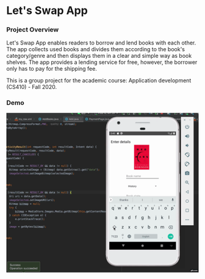 # Let's Swap App


### Project Overview
Let's Swap App enables readers to borrow and lend books with each other. The app collects used books and divides them according to the book's category/genre and then displays them in a clear and simple way as book shelves. The app provides a lending service for free, however, the borrower only has to pay for the shipping fee. 

This is a group project for the academic course: Application development (CS410) - Fall 2020.

### Demo
![](demo.gif)
